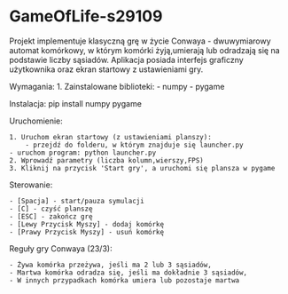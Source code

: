 # GameOfLife-s29109


Projekt implementuje klasyczną grę w życie Conwaya - dwuwymiarowy automat komórkowy, w którym komórki żyją,umierają lub odradzają się na podstawie liczby sąsiadów.
Aplikacja posiada interfejs graficzny użytkownika oraz ekran startowy z ustawieniami gry.


Wymagania:
    1. Zainstalowane biblioteki:
        - numpy
        - pygame


Instalacja:
     pip install numpy pygame


Uruchomienie:

    1. Uruchom ekran startowy (z ustawieniami planszy):
        - przejdź do folderu, w którym znajduje się launcher.py
	- uruchom program: python launcher.py
    2. Wprowadź parametry (liczba kolumn,wierszy,FPS)
    3. Kliknij na przycisk 'Start gry', a uruchomi się plansza w pygame



Sterowanie:

    - [Spacja] - start/pauza symulacji
    - [C] - czyść planszę
    - [ESC] - zakończ grę
    - [Lewy Przycisk Myszy] - dodaj komórkę
    - [Prawy Przycisk Myszy] - usuń komórkę

Reguły gry Conwaya (23/3):

    - Żywa komórka przeżywa, jeśli ma 2 lub 3 sąsiadów,
    - Martwa komórka odradza się, jeśli ma dokładnie 3 sąsiadów,
    - W innych przypadkach komórka umiera lub pozostaje martwa


